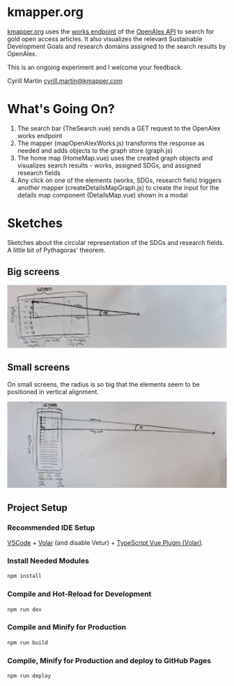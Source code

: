 # kmapper.org

[kmapper.org](https://kmapper.org) uses the [works endpoint](https://docs.openalex.org/api-entities/works) of the [OpenAlex API](https://docs.openalex.org/) to search for gold open access articles.
It also visualizes the relevant Sustainable Development Goals and research domains assigned to the search results by OpenAlex.

This is an ongoing experiment and I welcome your feedback.

Cyrill Martin
cyrill.martin@kmapper.com

# What's Going On?

1. The search bar (TheSearch.vue) sends a GET request to the OpenAlex works endpoint
2. The mapper (mapOpenAlexWorks.js) transforms the response as needed and adds objects to the graph store (graph.js)
3. The home map (HomeMap.vue) uses the created graph objects and visualizes search results - works, assigned SDGs, and assigned research fields
4. Any click on one of the elements (works, SDGs, research fiels) triggers another mapper (createDetailsMapGraph.js) to create the input for the details map component (DetailsMap.vue) shown in a modal

# Sketches

Sketches about the circular representation of the SDGs and research fields. A little bit of Pythagoras' theorem. 

## Big screens

![desktop](./doc/desktop.jpg)

## Small screens

On small screens, the radius is so big that the elements seem to be positioned in vertical alignment.

![desktop](./doc/mobile.jpg)

## Project Setup

### Recommended IDE Setup

[VSCode](https://code.visualstudio.com/) + [Volar](https://marketplace.visualstudio.com/items?itemName=Vue.volar) (and disable Vetur) + [TypeScript Vue Plugin (Volar)](https://marketplace.visualstudio.com/items?itemName=Vue.vscode-typescript-vue-plugin).

### Install Needed Modules

```sh
npm install
```

### Compile and Hot-Reload for Development

```sh
npm run dev
```

### Compile and Minify for Production

```sh
npm run build
```

### Compile, Minify for Production and deploy to GitHub Pages

```sh
npm run deploy
```